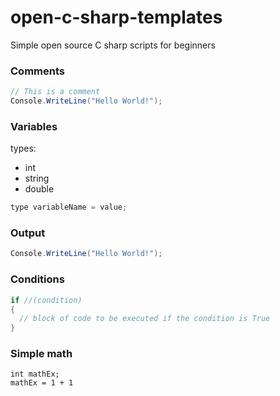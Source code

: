 # open-c-sharp-templates
Simple open source C sharp scripts for beginners

### Comments
```cs
// This is a comment
Console.WriteLine("Hello World!");
```

### Variables
types:
- int
- string
- double
```cs
type variableName = value;
```

### Output

```cs
Console.WriteLine("Hello World!");
```

### Conditions
```cs
if //(condition) 
{
  // block of code to be executed if the condition is True
}
```

### Simple math
```
int mathEx;
mathEx = 1 + 1
```
